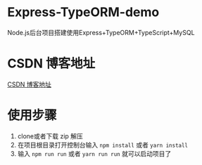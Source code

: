 # Express-TypeORM-demo
Node.js后台项目搭建使用Express+TypeORM+TypeScript+MySQL
# CSDN 博客地址
[CSDN 博客地址](https://blog.csdn.net/Rotten_LKZ/article/details/109250387)
# 使用步骤
1. clone或者下载 zip 解压
2. 在项目根目录打开控制台输入 ``npm install`` 或者 ``yarn install``
3. 输入 ``npm run run`` 或者 ``yarn run run`` 就可以启动项目了